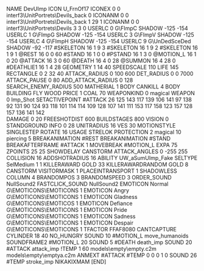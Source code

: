 NAME 			DevUImp
ICON 			U_FrnOf17
ICONEX 0 0 interf3\UnitPortrets\Devils_back 0
ICONANM 0 0 interf3\UnitPortrets\Devils_back 1 29 1
ICONANM 0 0 interf3\UnitPortrets\Devils 3 3 0
USERLC 			0 G\FImpC SHADOW -125 -154
USERLC 			1 G\FImpG SHADOW -125 -154
USERLC 			3 G\FImpV SHADOW -125 -154
USERLC 			4 G\FImpH SHADOW -125 -154
USERLC 			9 G\UnDedSceDed SHADOW -92 -117
#SKELETON               16 1 9 3
#SKELETON               16 1 9 2
#SKELETON               16 1 9 1
@REST      		16 0 0 60
#STAND     		16 1 0 0
#PSTAND    		16 1 3 0
@MOTION_L  		16 1 0 20
@ATTACK    		16 3 0 60
@DEATH     		16 4 0 28
@SUMMON     		16 4 28 0 
#DEATHLIE1 		16 1 4 28
GEOMETRY 		1 14 40
SPEEDSCALE 110
LIFE     		145
RECTANGLE 		0 2 32 40
ATTACK_RADIUS 		0 100 600
DET_RADIUS 		0 0 7000
ATTACK_PAUSE 		0 80
ADD_ATTACK_RADIUS	0 128
SEARCH_ENEMY_RADIUS 	500
MATHERIAL 		1 BODY
CANKILL 		4 BODY BUILDING FLY WOOD
PRICE 			1 COAL 70
WEAPONKIND	 	0 magical
WEAPON 			0 Imp_Shot
SETACTIVEPOINT 		#ATTACK 26 125 143 117 139 106 141 97 138 92 131 90 124 93 118 101 114 114 109 128 107 141 111 153 117 158 123 157 128 157 136 141 142  
DAMAGE   		0 20
FREESHOTDIST 		600
BUILDSTAGES 		800
VISION 			0
STANDGROUND
INFO 			0 28
UNITRADIUS 		16
VES 			30
MOTIONSTYLE 		SINGLESTEP
ROTATE 			16
USAGE 			STRELOK
PROTECTION 		2 magical 10 piercing 5 
BREAKANIMATION 		#REST
BREAKANIMATION 		#STAND
BREAKAFTERFRAME #ATTACK 1
MOVEBREAK 		#MOTION_L
EXPA 			75
ZPOINTS 25 25
SHOWDELAY
CANSTORM
ATTACK_ANGLES 	 	0 -255 255
COLLISION 16
ADDSHOTRADIUS 16
ABILITY UW_aSumUImp_Fake
SELTYPE SelMedium 1 1
KILLERAWARD             GOLD 33
KILLERAWARDRANDOM       GOLD 8
CANSTORM
VISITORMASK 1
PLACEINTRANSPORT 1
SHADOWLESS
COLUMN 4
BRANDOMPOS 3
BRANDOMSPEED 3
ORDER_SOUND NullSound2
FASTCLICK_SOUND NullSound2
EMOTICON Normal G\EMOTICONS\EMOTICONS 1
EMOTICON Angry G\EMOTICONS\EMOTICONS 1
EMOTICON Gladness G\EMOTICONS\EMOTICOS 1
EMOTICON Defiance G\EMOTICONS\EMOTICONS 1
EMOTICON Pride G\EMOTICONS\EMOTICONS 1
EMOTICON Sadness G\EMOTICONS\EMOTICONS 1
EMOTICON Despair G\EMOTICONS\EMOTICONS 1
TFACTOR FFAF8080
CANTCAPTURE
CYLINDER 18 40
NO_HUNGRY
SOUND 10 #MOTION_L move_humanoids
SOUNDFRAME2 #MOTION_L 20
SOUND 5 #DEATH death_imp
SOUND 20 #ATTACK attack_imp
!TEMP  1 60 models\empty\empty.c2m models\empty\emptya.c2m
ANMEXT #ATTACK #TEMP 0 0 0 1 0
SOUND 26 #TEMP stroke_imp
NIKAKIXMAM
[END]
